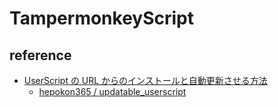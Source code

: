 # TampermonkeyScript

## reference

- [UserScript の URL からのインストールと自動更新させる方法](https://hepokon365.hatenablog.com/entry/2020/06/07/235856)
  - [ hepokon365 / updatable_userscript ](https://github.com/hepokon365/updatable_userscript)
